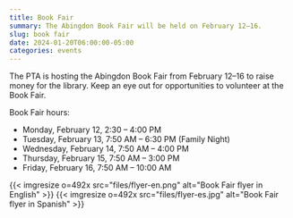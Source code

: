 ```yaml
---
title: Book Fair
summary: The Abingdon Book Fair will be held on February 12–16.
slug: book fair
date: 2024-01-20T06:00:00-05:00
categories: events
---
```


The PTA is hosting the Abingdon Book Fair from February 12–16 to raise money for the library. Keep an eye out for opportunities to volunteer at the Book Fair.

Book Fair hours:
- Monday, February 12, 2:30 – 4:00 PM
- Tuesday, February 13, 7:50 AM – 6:30 PM (Family Night)
- Wednesday, February 14, 7:50 AM – 4:00 PM
- Thursday, February 15, 7:50 AM – 3:00 PM
- Friday, February 16, 7:50 AM – 10:00 AM

{{< imgresize o=492x src="files/flyer-en.png" alt="Book Fair flyer in English" >}}
{{< imgresize o=492x src="files/flyer-es.jpg" alt="Book Fair flyer in Spanish" >}}